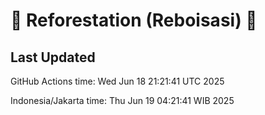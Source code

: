 
# 🌳 Reforestation (Reboisasi) 🌲

## Last Updated

GitHub Actions time: Wed Jun 18 21:21:41 UTC 2025

Indonesia/Jakarta time: Thu Jun 19 04:21:41 WIB 2025
